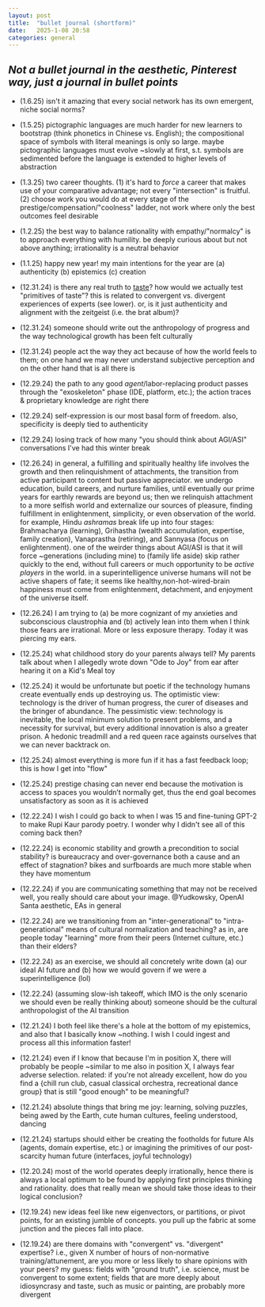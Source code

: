```yaml
---
layout: post
title:  "bullet journal (shortform)"
date:   2025-1-08 20:58
categories: general
---
```


*Not a bullet journal in the aesthetic, Pinterest way, just a journal in bullet points*
- 

- (1.6.25) isn't it amazing that every social network has its own emergent, niche social norms?

- (1.5.25) pictographic languages are much harder for new learners to bootstrap (think phonetics in Chinese vs. English); the compositional space of symbols with literal meanings is only so large. maybe pictographic languages must evolve ~slowly at first, s.t. symbols are sedimented before the language is extended to higher levels of abstraction

- (1.3.25) two career thoughts. (1) it's hard to *force* a career that makes use of your comparative advantage; not every "intersection" is fruitful. (2) choose work you would do at every stage of the prestige/compensation/"coolness" ladder, not work where only the best outcomes feel desirable

- (1.2.25) the best way to balance rationality with empathy/"normalcy" is to approach everything with humility. be deeply curious about but not above anything; irrationality is a neutral behavior

- (1.1.25) happy new year! my main intentions for the year are (a) authenticity (b) epistemics (c) creation

- (12.31.24) is there any real truth to [taste](https://www.astralcodexten.com/p/friendly-and-hostile-analogies-for?hide_intro_popup=true)? how would we actually test "primitives of taste"? this is related to convergent vs. divergent experiences of experts (see lower). or, is it just authenticity and alignment with the zeitgeist (i.e. the brat album)?

- (12.31.24) someone should write out the anthropology of progress and the way technological growth has been felt culturally

- (12.31.24) people act the way they act because of how the world feels to them; on one hand we may never understand subjective perception and on the other hand that is all there is

- (12.29.24) the path to any good *agent*/labor-replacing product passes through the "exoskeleton" phase (IDE, platform, etc.); the action traces & proprietary knowledge are right there

- (12.29.24) self-expression is our most basal form of freedom. also, specificity is deeply tied to authenticity

- (12.29.24) losing track of how many "you should think about AGI/ASI" conversations I've had this winter break

- (12.26.24) in general, a fulfilling and spiritually healthy life involves the growth and then relinquishment of attachments, the transition from active participant to content but passive appreciator. we undergo education, build careers, and nurture families, until eventually our prime years for earthly rewards are beyond us; then we relinquish attachment to a more selfish world and externalize our sources of pleasure, finding fulfillment in enlightenment, simplicity, or even observation of the world. for example, Hindu *ashramas* break life up into four stages: Brahmacharya (learning), Grihastha (wealth accumulation, expertise, family creation), Vanaprastha (retiring), and Sannyasa (focus on enlightenment). one of the weirder things about AGI/ASI is that it will force ~generations (including mine) to (family life aside) skip rather quickly to the end, without full careers or much opportunity to be *active players* in the world. in a superintelligence universe humans will not be active shapers of fate; it seems like healthy,non-hot-wired-brain happiness must come from enlightenment, detachment, and enjoyment of the universe itself. 

- (12.26.24) I am trying to (a) be more cognizant of my anxieties and subconscious claustrophia and (b) actively lean into them when I think those fears are irrational. More or less exposure therapy. Today it was piercing my ears.

- (12.25.24) what childhood story do your parents always tell? My parents talk about when I allegedly wrote down "Ode to Joy" from ear after hearing it on a Kid's Meal toy

- (12.25.24) it would be unfortunate but poetic if the technology humans create eventually ends up destroying us. The optimistic view: technology is the driver of human progress, the curer of diseases and the bringer of abundance. The pessimistic view: technology is inevitable, the local minimum solution to present problems, and a necessity for survival, but every additional innovation is also a greater prison. A hedonic treadmill and a red queen race againsts ourselves that we can never backtrack on.

- (12.25.24) almost everything is more fun if it has a fast feedback loop; this is how I get into "flow"

- (12.25.24) prestige chasing can never end because the motivation is access to spaces you wouldn’t normally get, thus the end goal becomes unsatisfactory as soon as it is achieved

- (12.22.24) I wish I could go back to when I was 15 and fine-tuning GPT-2 to make Rupi Kaur parody poetry. I wonder why I didn't see all of this coming back then?

- (12.22.24) is economic stability and growth a precondition to social stability? is bureaucracy and over-governance both a cause and an effect of stagnation? bikes and surfboards are much more stable when they have momentum

- (12.22.24) if you are communicating something that may not be received well, you really should care about your image. @Yudkowsky, OpenAI Santa aesthetic, EAs in general

- (12.22.24) are we transitioning from an "inter-generational" to "intra-generational" means of cultural normalization and teaching? as in, are people today "learning" more from their peers (Internet culture, etc.) than their elders?

- (12.22.24) as an exercise, we should all concretely write down (a) our ideal AI future and (b) how we would govern if we were a superintelligence (lol)

- (12.22.24) (assuming slow-ish takeoff, which IMO is the only scenario we should even be really thinking about) someone should be the cultural anthropologist of the AI transition

- (12.21.24) I both feel like there's a hole at the bottom of my epistemics, and also that I basically know ~nothing. I wish I could ingest and process all this information faster!

- (12.21.24) even if I know that because I'm in position X, there will probably be people ~similar to me also in position X, I always fear adverse selection. related: if you're not already excellent, how do you find a {chill run club, casual classical orchestra, recreational dance group} that is still "good enough" to be meaningful?

- (12.21.24) absolute things that bring me joy: learning, solving puzzles, being awed by the Earth, cute human cultures, feeling understood, dancing

- (12.21.24) startups should either be creating the footholds for future AIs (agents, domain expertise, etc.) or imagining the primitives of our post-scarcity human future (interfaces, joyful technology)

- (12.20.24) most of the world operates deeply irrationally, hence there is always a local optimum to be found by applying first principles thinking and rationality. does that really mean we should take those ideas to their logical conclusion?

- (12.19.24) new ideas feel like new eigenvectors, or partitions, or pivot points, for an existing jumble of concepts. you pull up the fabric at some junction and the pieces fall into place.

- (12.19.24) are there domains with "convergent" vs. "divergent" expertise? i.e., given X number of hours of non-normative training/attunement, are you more or less likely to share opinions with your peers? my guess: fields with "ground truth", i.e. science, must be convergent to some extent; fields that are more deeply about idiosyncrasy and taste, such as music or painting, are probably more divergent